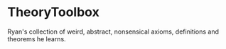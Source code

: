# TheoryToolbox
Ryan's collection of weird, abstract, nonsensical axioms, definitions and theorems he learns.
